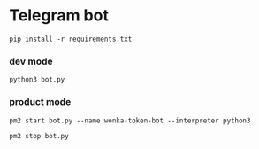 # Telegram bot

```
pip install -r requirements.txt
```
### dev mode
```
python3 bot.py
```
### product mode
```
pm2 start bot.py --name wonka-token-bot --interpreter python3
```
```
pm2 stop bot.py
```
